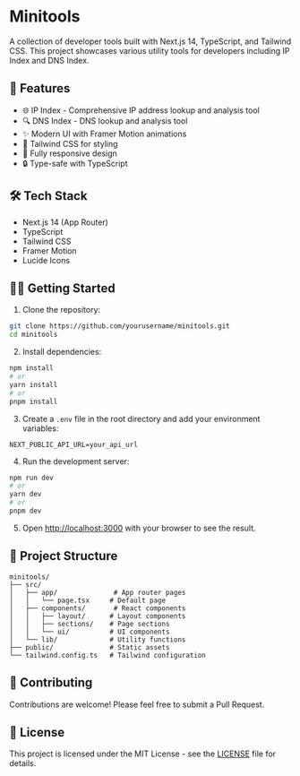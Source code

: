 # Minitools

A collection of developer tools built with Next.js 14, TypeScript, and Tailwind CSS. This project showcases various utility tools for developers including IP Index and DNS Index.

## 🚀 Features

- 🌐 IP Index - Comprehensive IP address lookup and analysis tool
- 🔍 DNS Index - DNS lookup and analysis tool
- ✨ Modern UI with Framer Motion animations
- 🎨 Tailwind CSS for styling
- 📱 Fully responsive design
- 🔒 Type-safe with TypeScript

## 🛠️ Tech Stack

- Next.js 14 (App Router)
- TypeScript
- Tailwind CSS
- Framer Motion
- Lucide Icons

## 🏃‍♂️ Getting Started

1. Clone the repository:
```bash
git clone https://github.com/yourusername/minitools.git
cd minitools
```

2. Install dependencies:
```bash
npm install
# or
yarn install
# or
pnpm install
```

3. Create a `.env` file in the root directory and add your environment variables:
```env
NEXT_PUBLIC_API_URL=your_api_url
```

4. Run the development server:
```bash
npm run dev
# or
yarn dev
# or
pnpm dev
```

5. Open [http://localhost:3000](http://localhost:3000) with your browser to see the result.

## 📁 Project Structure

```
minitools/
├── src/
│   ├── app/              # App router pages
│   │   └── page.tsx     # Default page
│   ├── components/       # React components
│   │   ├── layout/      # Layout components
│   │   ├── sections/    # Page sections
│   │   └── ui/          # UI components
│   └── lib/             # Utility functions
├── public/              # Static assets
└── tailwind.config.ts   # Tailwind configuration
```

## 🤝 Contributing

Contributions are welcome! Please feel free to submit a Pull Request.

## 📝 License

This project is licensed under the MIT License - see the [LICENSE](LICENSE) file for details.

